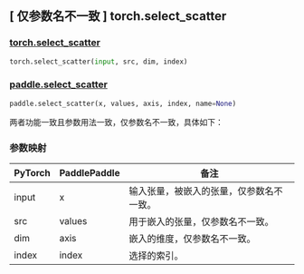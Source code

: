 ## [ 仅参数名不一致 ] torch.select_scatter

### [torch.select_scatter](https://pytorch.org/docs/stable/generated/torch.select_scatter.html#torch-select-scatter)

```python
torch.select_scatter(input, src, dim, index)
```

### [paddle.select_scatter](https://www.paddlepaddle.org.cn/documentation/docs/zh/develop/api/paddle/select_scatter_cn.html)

```python
paddle.select_scatter(x, values, axis, index, name=None)
```

两者功能一致且参数用法一致，仅参数名不一致，具体如下：

### 参数映射

| PyTorch | PaddlePaddle | 备注                                     |
| ------- | ------------ | ---------------------------------------- |
| input   | x            | 输入张量，被嵌入的张量，仅参数名不一致。 |
| src     | values       | 用于嵌入的张量，仅参数名不一致。         |
| dim     | axis         | 嵌入的维度，仅参数名不一致。             |
| index   | index        | 选择的索引。                             |
